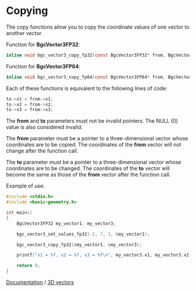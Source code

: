 # Copying

The copy functions allow you to copy the coordinate values of one vector to another vector.

Function for **BgcVector3FP32**:

```c
inline void bgc_vector3_copy_fp32(const BgcVector3FP32* from, BgcVector3FP32* to);
```

Function for **BgcVector3FP64**:

```c
inline void bgc_vector3_copy_fp64(const BgcVector3FP64* from, BgcVector3FP64* to);
```

Each of these functions is equivalent to the following lines of code:

```c
to->x1 = from->x1;
to->x2 = from->x2;
to->x3 = from->x3;
```

The **from** and **to** parameters must not be invalid pointers. The NULL (0) value is also considered invalid.

The **from** parameter must be a pointer to a three-dimensional vector whose coordinates are to be copied. The coordinates of the **from** vector will not change after the function call.

The **to** parameter must be a pointer to a three-dimensional vector whose coordinates are to be changed. The coordinates of the **to** vector will become the same as those of the **from** vector after the function call.

Example of use:

```c
#include <stdio.h>
#include <basic-geometry.h>

int main()
{
    BgcVector3FP32 my_vector1, my_vector3;

    bgc_vector3_set_values_fp32(-2, 7, 1, &my_vector1);

    bgc_vector3_copy_fp32(&my_vector1, &my_vector3);

    printf("x1 = %f, x2 = %f, x3 = %f\n", my_vector3.x1, my_vector3.x2, my_vector3.x3);

    return 0;
}
```

[Documentation](../intro-eng.md) / [3D vectors](../vector3-eng.md)
